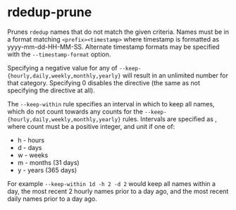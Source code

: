 # rdedup-prune

Prunes `rdedup` names that do not match the given criteria. Names must be in a format matching
`<prefix><timestamp>` where timestamp is formatted as yyyy-mm-dd-HH-MM-SS. Alternate timestamp
formats may be specified with the `--timestamp-format` option.

Specifying a negative value for any of `--keep-{hourly,daily,weekly,monthly,yearly}` will result
in an unlimited number for that category. Specifying 0 disables the directive (the same as not
specifying the directive at all).

The `--keep-within` rule specifies an interval in which to keep all names, which do not count
towards any counts for the `--keep-{hourly,daily,weekly,monthly,yearly}` rules. Intervals are
specified as <count><unit>, where count must be a positive integer, and unit if one of:
  * h - hours
  * d - days
  * w - weeks
  * m - months (31 days)
  * y - years (365 days)

For example `--keep-within 1d -h 2 -d 2` would keep all names within a day, the most recent
2 hourly names prior to a day ago, and the most recent daily names prior to a day ago.
